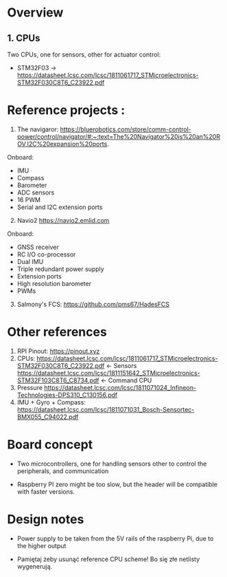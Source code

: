 # Overview 

## 1. CPUs 

Two CPUs, one for sensors, other for actuator control:
- STM32F03 -> https://datasheet.lcsc.com/lcsc/1811061717_STMicroelectronics-STM32F030C8T6_C23922.pdf






# Reference projects : 

1. The navigaror:
https://bluerobotics.com/store/comm-control-power/control/navigator/#:~:text=The%20Navigator%20is%20an%20ROV,I2C%20expansion%20ports.

Onboard:
- IMU
- Compass
- Barometer 
- ADC sensors
- 16 PWM 
- Serial and I2C extension ports

2. Navio2
https://navio2.emlid.com

Onboard:
- GNSS receiver
- RC I/O co-processor
- Dual IMU
- Triple redundant power supply
- Extension ports
- High resolution barometer
- PWMs 


3. Salmony's FCS:
https://github.com/pms67/HadesFCS

# Other references 
1. RPI Pinout: https://pinout.xyz
2. CPUs: https://datasheet.lcsc.com/lcsc/1811061717_STMicroelectronics-STM32F030C8T6_C23922.pdf <- Sensors
https://datasheet.lcsc.com/lcsc/1811151642_STMicroelectronics-STM32F103C8T6_C8734.pdf <- Command CPU
3. Pressure https://datasheet.lcsc.com/lcsc/1811071024_Infineon-Technologies-DPS310_C130156.pdf
4. IMU + Gyro + Compass: https://datasheet.lcsc.com/lcsc/1811071031_Bosch-Sensortec-BMX055_C94022.pdf

# Board concept 

- Two microcontrollers, one for handling sensors other to 
control the peripherals, and communication 

- Raspberry PI zero might be 
too slow, but the header will be compatible with faster versions.



# Design notes 

- Power supply to be taken from the 5V rails of the raspberry Pi, due to 
the higher output

- Pamiętaj żeby usunąć reference CPU scheme! Bo się złe netlisty wygenerują.